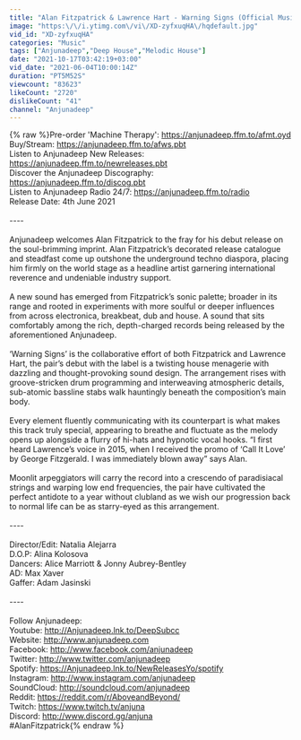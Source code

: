 ```yaml
---
title: "Alan Fitzpatrick & Lawrence Hart - Warning Signs (Official Music Video)"
image: "https:\/\/i.ytimg.com\/vi\/XD-zyfxuqHA\/hqdefault.jpg"
vid_id: "XD-zyfxuqHA"
categories: "Music"
tags: ["Anjunadeep","Deep House","Melodic House"]
date: "2021-10-17T03:42:19+03:00"
vid_date: "2021-06-04T10:00:14Z"
duration: "PT5M52S"
viewcount: "83623"
likeCount: "2720"
dislikeCount: "41"
channel: "Anjunadeep"
---
```

{% raw %}Pre-order 'Machine Therapy': <a rel="nofollow" target="blank" href="https://anjunadeep.ffm.to/afmt.oyd">https://anjunadeep.ffm.to/afmt.oyd</a><br />Buy/Stream: <a rel="nofollow" target="blank" href="https://anjunadeep.ffm.to/afws.pbt">https://anjunadeep.ffm.to/afws.pbt</a><br />Listen to Anjunadeep New Releases: <a rel="nofollow" target="blank" href="https://anjunadeep.ffm.to/newreleases.pbt">https://anjunadeep.ffm.to/newreleases.pbt</a><br />Discover the Anjunadeep Discography: <a rel="nofollow" target="blank" href="https://anjunadeep.ffm.to/discog.pbt">https://anjunadeep.ffm.to/discog.pbt</a><br />Listen to Anjunadeep Radio 24/7: <a rel="nofollow" target="blank" href="https://anjunadeep.ffm.to/radio">https://anjunadeep.ffm.to/radio</a><br />Release Date: 4th June 2021<br /><br />----<br /><br />Anjunadeep welcomes Alan Fitzpatrick to the fray for his debut release on the soul-brimming imprint. Alan Fitzpatrick’s decorated release catalogue and steadfast come up outshone the underground techno diaspora, placing him firmly on the world stage as a headline artist garnering international reverence and undeniable industry support. <br /><br />A new sound has emerged from Fitzpatrick’s sonic palette; broader in its range and rooted in experiments with more soulful or deeper influences from across electronica, breakbeat, dub and house. A sound that sits comfortably among the rich, depth-charged records being released by the aforementioned Anjunadeep. <br /><br />‘Warning Signs’ is the collaborative effort of both Fitzpatrick and Lawrence Hart, the pair’s debut with the label is a twisting house menagerie with dazzling and thought-provoking sound design. The arrangement rises with groove-stricken drum programming and interweaving atmospheric details, sub-atomic bassline stabs walk hauntingly beneath the composition’s main body.<br /><br />Every element fluently communicating with its counterpart is what makes this track truly special, appearing to breathe and fluctuate as the melody opens up alongside a flurry of hi-hats and hypnotic vocal hooks. “I first heard Lawrence’s voice in 2015, when I received the promo of ‘Call It Love’ by George Fitzgerald. I was immediately blown away” says Alan.<br /><br />Moonlit arpeggiators will carry the record into a crescendo of paradisiacal strings and warping low end frequencies, the pair have cultivated the perfect antidote to a year without clubland as we wish our progression back to normal life can be as starry-eyed as this arrangement.<br /><br />----<br /><br />Director/Edit: Natalia Alejarra<br />D.O.P: Alina Kolosova<br />Dancers: Alice Marriott &amp; Jonny Aubrey-Bentley<br />AD: Max Xaver<br />Gaffer: Adam Jasinski<br /><br />----<br /><br />Follow Anjunadeep:<br />Youtube: <a rel="nofollow" target="blank" href="http://Anjunadeep.lnk.to/DeepSubcc">http://Anjunadeep.lnk.to/DeepSubcc</a><br />Website: <a rel="nofollow" target="blank" href="http://www.anjunadeep.com">http://www.anjunadeep.com</a><br />Facebook: <a rel="nofollow" target="blank" href="http://www.facebook.com/anjunadeep">http://www.facebook.com/anjunadeep</a><br />Twitter: <a rel="nofollow" target="blank" href="http://www.twitter.com/anjunadeep">http://www.twitter.com/anjunadeep</a><br />Spotify: <a rel="nofollow" target="blank" href="https://Anjunadeep.lnk.to/NewReleasesYo/spotify">https://Anjunadeep.lnk.to/NewReleasesYo/spotify</a><br />Instagram: <a rel="nofollow" target="blank" href="http://www.instagram.com/anjunadeep">http://www.instagram.com/anjunadeep</a><br />SoundCloud: <a rel="nofollow" target="blank" href="http://soundcloud.com/anjunadeep">http://soundcloud.com/anjunadeep</a><br />Reddit: <a rel="nofollow" target="blank" href="https://reddit.com/r/AboveandBeyond/">https://reddit.com/r/AboveandBeyond/</a><br />Twitch: <a rel="nofollow" target="blank" href="https://www.twitch.tv/anjuna">https://www.twitch.tv/anjuna</a><br />Discord: <a rel="nofollow" target="blank" href="http://www.discord.gg/anjuna">http://www.discord.gg/anjuna</a><br />#AlanFitzpatrick{% endraw %}
